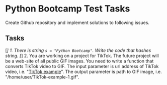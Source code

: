 # Python Bootcamp Test Tasks

Create Github repository and implement solutions to following issues.

## Tasks
[*] 1. There is string `s = "Python Bootcamp"`. Write the code that hashes string.
[*] 2. You are working on a project for TikTok. The future project will be a web-site of all public GIF images. You need to write a function that converts TikTok video to GIF. The input parameter is url address of TikTok video, i.e. "[TikTok example](https://v16m-webapp.tiktokcdn-us.com/a6e3b7e6a064bc43da3a39ab93460ef8/62e921d5/video/tos/useast5/tos-useast5-ve-0068c003-tx/41b44c2a3cc840929f658665d57979d1/?a=1988&ch=0&cr=0&dr=0&lr=tiktok_m&cd=0%7C0%7C1%7C0&cv=1&br=1150&bt=575&cs=0&ds=3&ft=ebtHKH-qMyq8ZwkJKwe2NoTcfl7Gb&mime_type=video_mp4&qs=0&rc=aTozOTNmZmg5MzpnOzo1ZUBpM3g6OmQ6ZmhvZTMzZzczNEAwLjRiMDZhNmMxLmJfMTYzYSNqczAycjRnYmZgLS1kMS9zcw%3D%3D&l=20220802070706CBA8CD072C869B2562D9)". The output parameter is path to GIF image, i.e. "/home/user/TikTok-example-1.gif".

